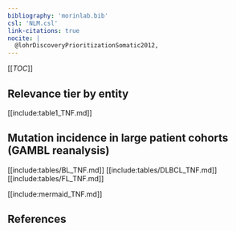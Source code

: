 ```yaml
---
bibliography: 'morinlab.bib'
csl: 'NLM.csl'
link-citations: true
nocite: |
  @lohrDiscoveryPrioritizationSomatic2012, 
---
```


[[_TOC_]]




## Relevance tier by entity

[[include:table1_TNF.md]]


## Mutation incidence in large patient cohorts (GAMBL reanalysis)

[[include:tables/BL_TNF.md]]
[[include:tables/DLBCL_TNF.md]]
[[include:tables/FL_TNF.md]]

[[include:mermaid_TNF.md]]

## References


